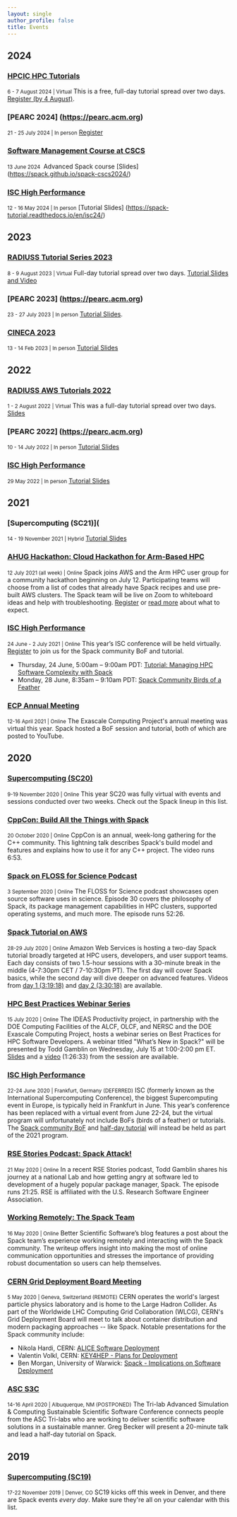 ```yaml
---
layout: single
author_profile: false
title: Events
---
```


## 2024

### [HPCIC HPC Tutorials](https://hpcic.llnl.gov/tutorials/2024-hpc-tutorials)
<small class="pull-right">6 - 7 August 2024 | Virtual</small>
This is a free, full-day tutorial spread over two days. [Register (by 4 August)](https://llnlfed.webex.com/webappng/sites/llnlfed/webinar/webinarSeries/register/f0f129eba81946dc8a30552fc657ee94).

### [PEARC 2024] (https://pearc.acm.org)
<small class="pull-right">21 - 25 July 2024 | In person</small>
[Register](https://web.cvent.com/event/f318e73c-2230-432a-a044-b75625020543/summary)

### [Software Management Course at CSCS](https://www.cscs.ch)
<small class="pull-right">13 June 2024 </small>
Advanced Spack course [Slides] (https://spack.github.io/spack-cscs2024/)

### [ISC High Performance](https://www.isc-hpc.com/)
<small class="pull-right">12 - 16 May 2024 | In person</small>
[Tutorial Slides] (https://spack-tutorial.readthedocs.io/en/isc24/)

## 2023

### [RADIUSS Tutorial Series 2023](https://aws.amazon.com/blogs/hpc/call-for-participation-radiuss-tutorial-series-2023/)
<small class="pull-right">8 - 9 August 2023 | Virtual</small>
Full-day tutorial spread over two days. [Tutorial Slides and Video](https://spack-tutorial.readthedocs.io/en/radiuss23/)

### [PEARC 2023] (https://pearc.acm.org)
<small class="pull-right">23 - 27 July 2023 | In person</small>
[Tutorial Slides](https://spack-tutorial.readthedocs.io/en/pearc23/).

### [CINECA 2023](https://www.max-centre.eu/events/cineca-admires-event-spack)
<small class="pull-right">13 - 14 Feb 2023 | In person</small>
[Tutorial Slides](https://spack-tutorial.readthedocs.io/en/cineca23/)

## 2022

### [RADIUSS AWS Tutorials 2022](https://software.llnl.gov/radiuss/event/2022/07/07/radiuss-on-aws/)
<small class="pull-right">1 - 2 August 2022 | Virtual</small>
This was a full-day tutorial spread over two days. [Slides](https://spack-tutorial.readthedocs.io/en/radiuss22/)

### [PEARC 2022] (https://pearc.acm.org)
<small class="pull-right">10 - 14 July 2022 | In person</small>
[Tutorial Slides](https://spack-tutorial.readthedocs.io/en/pearc22/)

### [ISC High Performance](https://www.isc-hpc.com/)
<small class="pull-right">29 May 2022 | In person</small>
[Tutorial Slides](https://spack-tutorial.readthedocs.io/en/isc22/)

## 2021

### [Supercomputing (SC21)](
<small class="pull-right">14 - 19 November 2021 | Hybrid</small>
[Tutorial Slides](https://spack-tutorial.readthedocs.io/en/sc21/)

### [AHUG Hackathon: Cloud Hackathon for Arm-Based HPC](https://a-hug.org/hackathons/aws-hackathon/)
<small class="pull-right">12 July 2021 (all week) | Online</small>
Spack joins AWS and the Arm HPC user group for a community hackathon beginning on July 12. Participating teams will choose from a list of codes that already have Spack recipes and use pre-built AWS clusters. The Spack team will be live on Zoom to whiteboard ideas and help with troubleshooting. [Register](https://docs.google.com/forms/d/e/1FAIpQLScQ5Kq3pNgtZVJrKdLQHTOp2xKu0ILyzlgmoGB6pdFZ62uyfg/viewform) or [read more](https://aws.amazon.com/blogs/hpc/aws-arm-hpc-hackathon-2021/) about what to expect.

### [ISC High Performance](https://www.isc-hpc.com/)
<small class="pull-right">24 June - 2 July 2021 | Online</small>
This year’s ISC conference will be held virtually. [Register](https://www.isc-hpc.com/registration-2021.html) to join us for the Spack community BoF and tutorial.

* Thursday, 24 June, 5:00am – 9:00am PDT: [Tutorial: Managing HPC Software Complexity with Spack](https://app.swapcard.com/widget/event/isc-high-performance-2021-digital/planning/UGxhbm5pbmdfNDUzNTE3)
* Monday, 28 June, 8:35am – 9:10am PDT: [Spack Community Birds of a Feather](https://app.swapcard.com/widget/event/isc-high-performance-2021-digital/planning/UGxhbm5pbmdfNDQ0Njgz)

### [ECP Annual Meeting](/ecp-annual-meeting-videos-now-available/)
<small class="pull-right">12-16 April 2021 | Online</small>
The Exascale Computing Project's annual meeting was virtual this year. Spack hosted a BoF session and tutorial, both of which are posted to YouTube.

## 2020

### [Supercomputing (SC20)](/spack-at-sc20/)
<small class="pull-right">9-19 November 2020 | Online</small>
This year SC20 was fully virtual with events and sessions conducted over two weeks. Check out the Spack lineup in this list.


### [CppCon: Build All the Things with Spack](https://youtu.be/yuhV7iKRIJU)
<small class="pull-right">20 October 2020 | Online</small>
CppCon is an annual, week-long gathering for the C++ community. This lightning talk describes Spack's build model and features and explains how to use it for any C++ project. The video runs 6:53.


### [Spack on FLOSS for Science Podcast](https://flossforscience.com/podcast/season3-epsiode-7)
<small class="pull-right">3 September 2020 | Online</small>
The FLOSS for Science podcast showcases open source software uses in science. Episode 30 covers the philosophy of Spack, its package management capabilities in HPC clusters, supported operating systems, and much more. The episode runs 52:26.


### [Spack Tutorial on AWS](https://spacktutorialonaws.splashthat.com/)
<small class="pull-right">28-29 July 2020 | Online</small>
Amazon Web Services is hosting a two-day Spack tutorial broadly targeted at HPC users, developers, and user support teams. Each day consists of two 1.5-hour sessions with a 30-minute break in the middle (4-7:30pm CET / 7-10:30pm PT). The first day will cover Spack basics, while the second day will dive deeper on advanced features. Videos from [day 1 (3:19:18)](https://www.youtube.com/watch?v=Os4k8SpZE3s) and [day 2 (3:30:18)](https://www.youtube.com/watch?v=lHTJBWisabo) are available.


### [HPC Best Practices Webinar Series](https://www.exascaleproject.org/event/what-is-new-in-spack/)
<small class="pull-right">15 July 2020 | Online</small>
The IDEAS Productivity project, in partnership with the DOE Computing Facilities of the ALCF, OLCF, and NERSC and the DOE Exascale Computing Project, hosts a webinar series on Best Practices for HPC Software Developers. A webinar titled "What’s New in Spack?" will be presented by Todd Gamblin on Wednesday, July 15 at 1:00-2:00 pm ET. [Slides](https://www.exascaleproject.org/wp-content/uploads/2020/03/ideas-whats-new-in-spack.pdf) and a [video](https://www.youtube.com/watch?v=yDRx51PyHYw) (1:26:33) from the session are available.


### [ISC High Performance](https://www.isc-hpc.com/)
<small class="pull-right">22-24 June 2020 | Frankfurt, Germany (DEFERRED)</small>
ISC (formerly known as the International Supercomputing Conference), the biggest Supercomputing event in Europe, is typically held in Frankfurt in June. This year’s conference has been replaced with a virtual event from June 22-24, but the virtual program will unfortunately not include BoFs (birds of a feather) or tutorials. The [Spack community BoF](https://www.isc-hpc.com/bof-sessions-2020.html) and [half-day tutorial](https://www.isc-hpc.com/tutorials-2020.html) will instead be held as part of the 2021 program.


### [RSE Stories Podcast: Spack Attack!](https://us-rse.org/rse-stories/2020/todd-gamblin/)
<small class="pull-right">21 May 2020 | Online</small>
In a recent RSE Stories podcast, Todd Gamblin shares his journey at a national Lab and how getting angry at software led to development of a hugely popular package manager, Spack. The episode runs 21:25. RSE is affiliated with the U.S. Research Software Engineer Association.


### [Working Remotely: The Spack Team](https://bssw.io/blog_posts/working-remotely-the-spack-team)
<small class="pull-right">16 May 2020 | Online</small>
Better Scientific Software’s blog features a post about the Spack team’s experience working remotely and interacting with the Spack community. The writeup offers insight into making the most of online communication opportunities and stresses the importance of providing robust documentation so users can help themselves.


### [CERN Grid Deployment Board Meeting](https://indico.cern.ch/event/813800/)
<small class="pull-right">5 May 2020 | Geneva, Switzerland (REMOTE)</small>
CERN operates the world's largest particle physics laboratory and is home to the Large Hadron Collider. As part of the Worldwide LHC Computing Grid Collaboration (WLCG), CERN's Grid Deployment Board will meet to talk about container distribution and modern packaging approaches -- like Spack. Notable presentations for the Spack community include:

* Nikola Hardi, CERN: [ALICE Software Deployment](https://indico.cern.ch/event/813800/contributions/3843633/attachments/2032041/3401141/alice_nhardi_hsf_wlcg_pregdb_2020.pdf)
* Valentin Volkl, CERN: [KEY4HEP - Plans for Deployment](https://indico.cern.ch/event/813800/contributions/3830176/attachments/2032023/3401149/2020-05-05-preGDB-Key4HEP1.pdf)
* Ben Morgan, University of Warwick: [Spack - Implications on Software Deployment](https://indico.cern.ch/event/813800/contributions/3830178/attachments/2031805/3400697/SpackGDBMeeting_1.pdf)

### [ASC S3C](https://s3c.sandia.gov/)
<small class="pull-right">14-16 April 2020 | Albuquerque, NM (POSTPONED)</small>
The Tri-lab Advanced Simulation & Computing Sustainable Scientific Software Conference connects people from the ASC Tri-labs who are working to deliver scientific software solutions in a sustainable manner. Greg Becker will present a 20-minute talk and lead a half-day tutorial on Spack.

## 2019

### [Supercomputing (SC19)](/spack-at-sc19/)
<small class="pull-right">17-22 November 2019 | Denver, CO</small>
SC19 kicks off this week in Denver, and there are Spack events *every day*. Make sure they're all on your calendar with this list.
